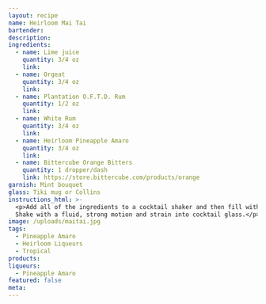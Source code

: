 ```yaml
---
layout: recipe
name: Heirloom Mai Tai
bartender:
description:
ingredients:
  - name: Lime juice
    quantity: 3/4 oz
    link:
  - name: Orgeat
    quantity: 3/4 oz
    link:
  - name: Plantation O.F.T.D. Rum
    quantity: 1/2 oz
    link:
  - name: White Rum
    quantity: 3/4 oz
    link:
  - name: Heirloom Pineapple Amaro
    quantity: 3/4 oz
    link:
  - name: Bittercube Orange Bitters
    quantity: 1 dropper/dash
    link: https://store.bittercube.com/products/orange
garnish: Mint bouquet
glass: Tiki mug or Collins
instructions_html: >-
  <p>Add all of the ingredients to a cocktail shaker and then fill with ice.
  Shake with a fluid, strong motion and strain into cocktail glass.</p>
image: /uploads/maitai.jpg
tags:
  - Pineapple Amaro
  - Heirloom Liqueurs
  - Tropical
products:
liqueurs:
  - Pineapple Amaro
featured: false
meta:
---
```


